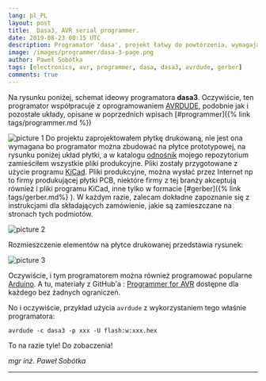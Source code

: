 ```yaml
---
lang: pl_PL
layout: post
title:  Dasa3, AVR serial programmer.
date: 2019-08-23 00:15 UTC 
description: Programator 'dasa', projekt łatwy do powtórzenia, wymagający tylko minimum umiejętności, tu wersja znana jako 'dasa3'. Ten układ jest obsługiwany przez oprogramowanie **AVRDUDE**.
image: /images/programmer/dasa-3-page.png
author: Paweł Sobótka
tags: [electronics, avr, programmer, dasa, dasa3, avrdude, gerber]
comments: true
---
```


Na rysunku poniżej, schemat ideowy programatora **dasa3**. Oczywiście, ten programator współpracuje z oprogramowaniem [AVRDUDE](https://www.nongnu.org/avrdude/ "https://www.nongnu.org/avrdude/"), podobnie jak i pozostałe układy, opisane w poprzednich wpisach [#programmer]({% link tags/programmer.md %})

![picture 1]({{site.url}}{{site.baseurl}}/images/programmer/dasa-3.png "Programator 'dasa3' schemat ideowy")
Do projektu zaprojektowałem płytkę drukowaną, nie jest ona wymagana bo programator można zbudować na płytce prototypowej, na rysunku poniżej układ płytki, a w katalogu [odnośnik](https://github.com/majsterklepka/avr-programmers/tree/master/dasa3 "majsterklepka >> avr-programmers >> dasa3") mojego repozytorium zamieściłem wszystkie pliki produkcyjne. Pliki zostały przygotowane z użycie programu [KiCad](http://http://www.kicad-pcb.org/ "KiCad, Open Source EDA software"). Pliki produkcyjne, można wysłać przez Internet np to firmy produkującej płytki PCB, niektóre firmy z tej branży akceptują również i pliki programu KiCad, inne tylko w formacie [#gerber]({% link tags/gerber.md%} ). W każdym razie, zalecam dokładne zapoznanie się z instrukcjami dla składających zamówienie, jakie są zamieszczane na stronach tych podmiotów.

![picture 2]({{site.url}}{{site.baseurl}}/images/programmer/dasa-3-brd.png "Programator 'dasa3' PCB")

Rozmieszczenie elementów na płytce drukowanej przedstawia rysunek:

![picture 3]({{site.url}}{{site.baseurl}}/images/programmer/dasa-3-f_fab.png "Programator 'dasa3' rozmieszczenie elementów na płytce drukowanej")

Oczywiście, i tym programatorem można również programować popularne [Arduino](https://www.arduino.cc/ "Arduino development board, Home Page"). A tu, materiały z GitHub'a : [Programmer for AVR](https://github.com/majsterklepka/avr-programmers.git "https://github.com/majsterklepka/avr-programmers.git") dostępne dla każdego bez żadnych ograniczeń.

No i oczywiście, przykład użycia `avrdude` z wykorzystaniem tego właśnie programatora:
```
avrdude -c dasa3 -p xxx -U flash:w:xxx.hex
```
To na razie tyle! Do zobaczenia!

_mgr inż. Paweł Sobótka_
- - - 
